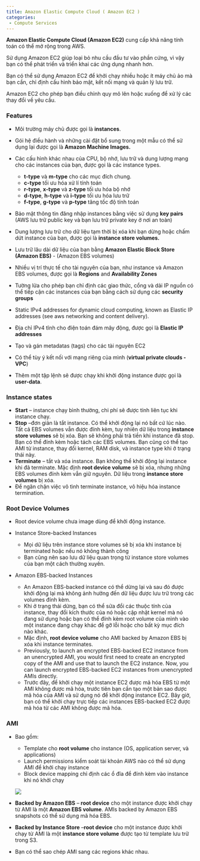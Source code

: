 ```yaml
---
title: Amazon Elastic Compute Cloud ( Amazon EC2 )
categories:
 - Compute Services
---
```

**Amazon Elastic Compute Cloud (Amazon EC2)** cung cấp khả năng tính toán có thể mở rộng trong AWS.

Sử dụng Amazon EC2 giúp loại bỏ nhu cầu đầu tư vào phần cứng, vì vậy bạn có thể phát triển và triển khai các ứng dụng nhanh hơn.

Bạn có thể sử dụng Amazon EC2 để khởi chạy nhiều hoặc ít máy chủ ảo mà bạn cần, chỉ định cấu hình bảo mật, kết nối mạng và quản lý lưu trữ.

Amazon EC2 cho phép bạn điều chỉnh quy mô lên hoặc xuống để xử lý các thay đổi về yêu cầu.

### Features

* Môi trường máy chủ được gọi là **instances**.
* Gói hệ điều hành và những cài đặt bổ sung trong một mẫu có thể sử dụng lại được gọi là **Amazon Machine Images.**
* Các cấu hình khác nhau của CPU, bộ nhớ, lưu trữ và dung lượng mạng cho các instances của bạn, được gọi là các instance types.

    * **t-type** và **m-type** cho các mục đích chung.
    * **c-type** tối ưu hóa xử lí tính toán
    * **r-type**, **x-type** và **z-type** tối ưu hóa bộ nhớ
    * **d-type**, **h-type** và **i-type** tối ưu hóa lưu trữ
    * **f-type**, **g-type** và **p-type** tăng tốc độ tính toán

* Bảo mật thông tin đăng nhập instances bằng việc sử dụng **key pairs** (AWS lưu trữ public key và bạn lưu trữ private key ở nơi an toàn)
* Dung lượng lưu trữ cho dữ liệu tạm thời bị xóa khi bạn dừng hoặc chấm dứt instance của bạn, được gọi là **instance store volumes.**
* Lưu trữ lâu dài dữ liệu của bạn bằng **Amazon Elastic Block Store (Amazon EBS)** - (Amazon EBS volumes)
* Nhiều vị trí thực tế cho tài nguyên của bạn, như instance và Amazon EBS volumes, được gọi là  **Regions** and **Availability Zones**
* Tường lửa cho phép bạn chỉ định các giao thức, cổng và dải IP nguồn có thể tiếp cận các instances của bạn bằng cách sử dụng các **security groups**
* Static IPv4 addresses for dynamic cloud computing, known as Elastic IP addresses (see aws networking and content delivery).
* Địa chỉ IPv4 tĩnh cho điện toán đám mây động, được gọi là  **Elastic IP addresses**
* Tạo và gán metadatas (tags) cho các tài nguyên EC2
* Có thể tùy ý kết nối với mạng riêng của mình (**virtual private clouds - VPC**)
* Thêm một tập lệnh sẽ được chạy khi khởi động instance được gọi là **user-data**.

### Instance states

* **Start** –  instance chạy bình thường, chi phí sẽ được tính liên tục khi instance chạy.
* **Stop** –đơn giản là tắt instance. Có thể khởi động lại nó bất cứ lúc nào. Tất cả EBS volumes vẫn được đính kèm, tuy nhiên dữ liệu trong **instance store volumes** sẽ bị xóa. Bạn sẽ không phải trả tiền khi instance đã stop. Bạn có thể đính kèm hoặc tách các EBS volumes. Bạn cũng có thể tạo AMI từ instance, thay đổi kernel, RAM disk, và instance type khi ở trạng thái này.
* **Terminate** – tắt và xóa instance. Bạn không thể khởi động lại instance khi đã terminate. Mặc định **root device volume** sẽ bị xóa, nhưng những EBS volumes đính kèm vẫn giữ nguyên. Dữ liệu trong **instance store volumes** bị xóa.
* Để ngăn chặn việc vô tình terminate instance, vô hiệu hóa instance termination.

### Root Device Volumes

* Root device volume chưa image dùng để khởi động instance.
* Instance Store-backed Instances
    * Mọi dữ liệu trên instance store volumes sẽ bị xóa khi instance bị terminated hoặc nếu nó không thành công 
    * Bạn cũng nên sao lưu dữ liệu quan trọng từ instance store volumes của bạn một cách thường xuyên.
    
* Amazon EBS-backed Instances
    * An Amazon EBS-backed instance có thể dừng lại và sau đó được khởi động lại mà không ảnh hưởng đến dữ liệu được lưu trữ trong các volumes đính kèm.
    * Khi ở trạng thái dừng, bạn có thể sửa đổi các thuộc tính của instance, thay đổi kích thước của nó hoặc cập nhật kernel mà nó đang sử dụng hoặc bạn có thể đính kèm root volume của mình vào một instance đang chạy khác để gỡ lỗi hoặc cho bất kỳ mục đích nào khác.
    * Mặc định, **root device volume** cho AMI backed by Amazon EBS bị xóa khi instance terminates.
    * Previously, to launch an encrypted EBS-backed EC2 instance from an unencrypted AMI, you would first need to create an encrypted copy of the AMI and use that to launch the EC2 instance. Now, you can launch encrypted EBS-backed EC2 instances from unencrypted AMIs directly.
    * Trước đây, để khởi chạy một instance EC2 được mã hóa EBS từ một AMI không được mã hóa, trước tiên bạn cần tạo một bản sao được mã hóa của AMI và sử dụng nó để khởi động instance EC2. Bây giờ, bạn có thể khởi chạy trực tiếp các instances EBS-backed EC2 được mã hóa từ các AMI không được mã hóa.

### AMI

* Bao gồm:
    * Template cho **root volume** cho instance (OS, application server, và applications)
    * Launch permissions kiểm soát tài khoản AWS nào có thể sử dụng AMI để khởi chạy instance
    * Block device mapping chỉ định các ổ đĩa để đính kèm vào instance khi nó khởi chạy

    ![](/images/AMI.jpg)
    
*  **Backed by Amazon EBS** – **root device** cho một instance được khởi chạy từ AMI là một **Amazon EBS volume**. AMIs backed by Amazon EBS snapshots có thể sử dụng mã hóa EBS.
* **Backed by Instance Store** –**root device** cho một instance được khởi chạy từ AMI là một **instance store volume** được tạo từ template lưu trữ trong S3.
* Bạn có thể sao chép AMI sang các regions khác nhau.

